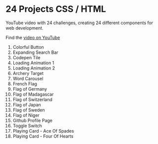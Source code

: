 # 24 Projects CSS / HTML

YouTube video with 24 challenges, creating 24 different components for web development. 

Find the [video on YouTube](https://youtu.be/TzuWIHGFKCQ?feature=shared)

1. Colorful Button
2. Expanding Search Bar
3. Codepen Tile
4. Loading Animation 1
5. Loading Animation 2
6. Archery Target
7. Word Carousel
8. French Flag
9. Flag of Germany
10. Flag of Madagascar
11. Flag of Switzerland
12. Flag of Japan
13. Flag of Sweden
14. Flag of Niger
15. Github Profile Page
16. Toggle Switch
17. Playing Card - Ace Of Spades
18. Playing Card - Four Of Hearts


